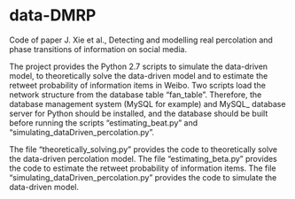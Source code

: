 # data-DMRP
Code of paper J. Xie et al., Detecting and modelling real percolation and phase transitions of information on social media. 

The project provides the Python 2.7 scripts to simulate the data-driven model, to theoretically solve the data-driven model and to estimate the retweet probability of information items in Weibo. Two scripts load the network structure from the database table “fan_table”. Therefore, the database management system (MySQL for example) and MySQL_ database server for Python should be installed, and the database should be built before running the scripts “estimating_beat.py” and “simulating_dataDriven_percolation.py”.

The file “theoretically_solving.py” provides the code to theoretically solve the data-driven percolation model. The file “estimating_beta.py” provides the code to estimate the retweet probability of information items. The file “simulating_dataDriven_percolation.py” provides the code to simulate the data-driven model. 
